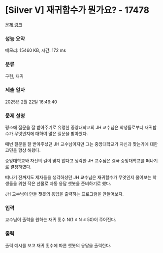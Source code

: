 # [Silver V] 재귀함수가 뭔가요? - 17478 

[문제 링크](https://www.acmicpc.net/problem/17478) 

### 성능 요약

메모리: 15460 KB, 시간: 172 ms

### 분류

구현, 재귀

### 제출 일자

2025년 2월 22일 16:46:40

### 문제 설명

<p>평소에 질문을 잘 받아주기로 유명한 중앙대학교의 JH 교수님은 학생들로부터 재귀함수가 무엇인지에 대하여 많은 질문을 받아왔다.</p>

<p>매번 질문을 잘 받아주셨던 JH 교수님이지만 그는 중앙대학교가 자신과 맞는가에 대한 고민을 항상 해왔다.</p>

<p>중앙대학교와 자신의 길이 맞지 않다고 생각한 JH 교수님은 결국 중앙대학교를 떠나기로 결정하였다.</p>

<p>떠나기 전까지도 제자들을 생각하셨던 JH 교수님은 재귀함수가 무엇인지 물어보는 학생들을 위한 작은 선물로 자동 응답 챗봇을 준비하기로 했다.</p>

<p>JH 교수님이 만들 챗봇의 응답을 출력하는 프로그램을 만들어보자.</p>

### 입력 

 <p>교수님이 출력을 원하는 재귀 횟수 N(1 ≤ N ≤ 50)이 주어진다.</p>

### 출력 

 <p>출력 예시를 보고 재귀 횟수에 따른 챗봇의 응답을 출력한다.</p>

